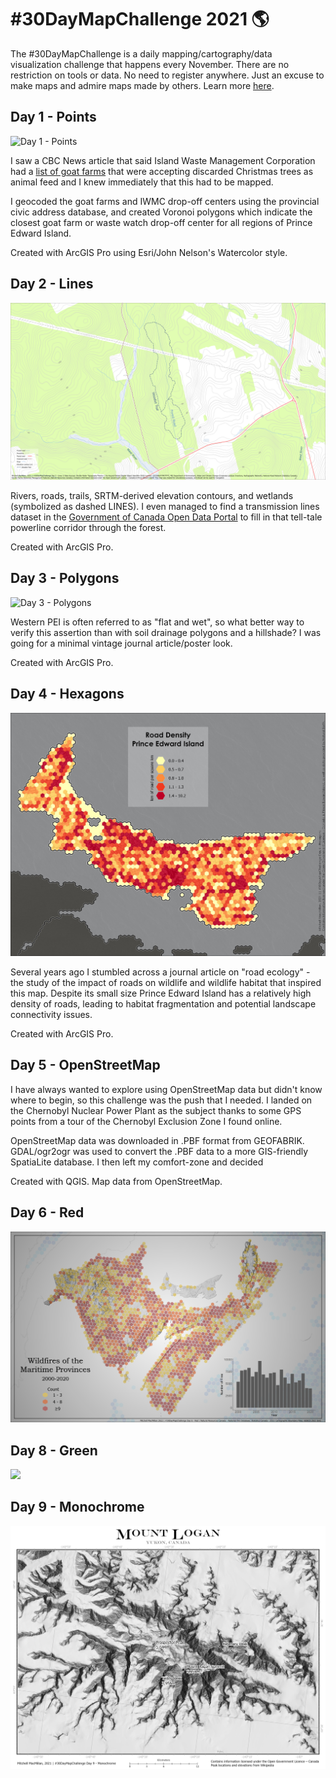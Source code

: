# #30DayMapChallenge 2021 🌎

The #30DayMapChallenge is a daily mapping/cartography/data visualization challenge that happens every November. There are no restriction on tools or data. No need to register anywhere. Just an excuse to make maps and admire maps made by others. Learn more [here](https://30daymapchallenge.com/).

## Day 1 - Points
![Day 1 - Points](/Day01_Points_ChristmasTree.png)

I saw a CBC News article that said Island Waste Management Corporation had a [list of goat farms](https://iwmc.pe.ca/christmas-trees-goat-farms/) that were accepting discarded Christmas trees as animal feed and I knew immediately that this had to be mapped.

I geocoded the goat farms and IWMC drop-off centers using the provincial civic address database, and created Voronoi polygons which indicate the closest goat farm or waste watch drop-off center for all regions of Prince Edward Island.

Created with ArcGIS Pro using Esri/John Nelson's Watercolor style.


## Day 2 - Lines
![Day 2 - Lines](/Day02_Lines_WoodlotTrail.jpg)

Rivers, roads, trails, SRTM-derived elevation contours, and wetlands (symbolized as dashed LINES). I even managed to find a transmission lines dataset in the [Government of Canada Open Data Portal](https://open.canada.ca/data/en/dataset/8ba2aa2a-7bb9-4448-b4d7-f164409fe056) to fill in that tell-tale powerline corridor through the forest.

Created with ArcGIS Pro.


## Day 3 - Polygons
![Day 3 - Polygons](/Day03_Polygons_Soils.png)

Western PEI is often referred to as "flat and wet", so what better way to verify this assertion than with soil drainage polygons and a hillshade? I was going for a minimal vintage journal article/poster look.

Created with ArcGIS Pro.


## Day 4 - Hexagons
![Day 4 - Hexagons](/Day04_Hexagons_Texture.jpg)

Several years ago I stumbled across a journal article on "road ecology" - the study of the impact of roads on wildlife and wildlife habitat that inspired this map. Despite its small size Prince Edward Island has a relatively high density of roads, leading to habitat fragmentation and potential landscape connectivity issues.

Created with ArcGIS Pro.


## Day 5 - OpenStreetMap
I have always wanted to explore using OpenStreetMap data but didn't know where to begin, so this challenge was the push that I needed. I landed on the Chernobyl Nuclear Power Plant as the subject thanks to some GPS points from a tour of the Chernobyl Exclusion Zone I found online.

OpenStreetMap data was downloaded in .PBF format from GEOFABRIK. GDAL/ogr2ogr was used to convert the .PBF data to a more GIS-friendly SpatiaLite database. I then left my comfort-zone and decided

Created with QGIS. Map data from OpenStreetMap.

## Day 6 - Red
![](/Day06_Red_Fire_Plot.png)


## Day 8 - Green
![](/Day08_Green_ForVolPro.png)


## Day 9 - Monochrome
![](/Day09_Monochrome_MtLogan.jpg)


